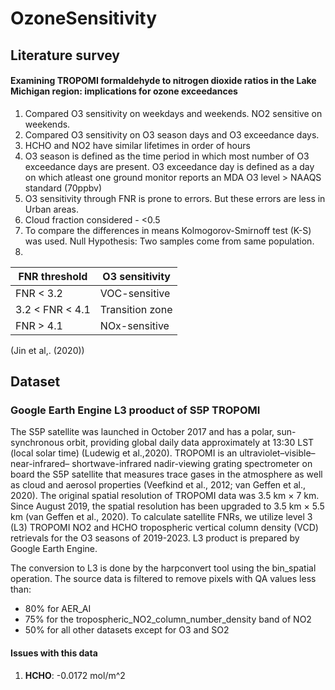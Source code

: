 # OzoneSensitivity

## Literature survey

#### Examining TROPOMI formaldehyde to nitrogen dioxide ratios in the Lake Michigan region: implications for ozone exceedances

1. Compared O3 sensitivity on weekdays and weekends. NO2 sensitive on weekends.
2. Compared O3 sensitivity on O3 season days and O3 exceedance days.
3. HCHO and NO2 have similar lifetimes in order of hours
4. O3 season is defined as the time period in which most number of O3 exceedance days are present. O3 exceedance day is defined as a day on which atleast one ground monitor reports an MDA O3 level > NAAQS standard (70ppbv)
5. O3 sensitivity through FNR is prone to errors. But these errors are less in Urban areas. 
6. Cloud fraction considered - <0.5
7. To compare the differences in means Kolmogorov-Smirnoff test (K-S) was used. Null Hypothesis: Two samples come from same population. 
8. 


| FNR threshold  |  O3 sensitivity |
|---|---|
| FNR < 3.2 | VOC-sensitive |
| 3.2 < FNR < 4.1 | Transition zone |
| FNR > 4.1 | NOx-sensitive |
(Jin et al,. (2020))


## Dataset

### Google Earth Engine L3 prooduct of S5P TROPOMI

The S5P satellite was launched in October 2017 and has a
polar, sun-synchronous orbit, providing global daily data approximately at 13:30 LST (local solar time) (Ludewig et al.,2020). TROPOMI is an ultraviolet–visible–near-infrared–
shortwave-infrared nadir-viewing grating spectrometer on
board the S5P satellite that measures trace gases in the atmosphere as well as cloud and aerosol properties (Veefkind
et al., 2012; van Geffen et al., 2020). The original spatial resolution of TROPOMI data was 3.5 km × 7 km. Since
August 2019, the spatial resolution has been upgraded to
3.5 km × 5.5 km (van Geffen et al., 2020). To calculate
satellite FNRs, we utilize level 3 (L3) TROPOMI NO2
and HCHO tropospheric vertical column density (VCD) retrievals for the O3 seasons of 2019-2023. L3 product is prepared by Google Earth Engine.

The conversion to L3 is done by the harpconvert tool using the bin_spatial operation. The source data is filtered to remove pixels with QA values less than:

- 80% for AER_AI
- 75% for the tropospheric_NO2_column_number_density band of NO2
- 50% for all other datasets except for O3 and SO2

#### Issues with this data
1. **HCHO**: -0.0172 mol/m^2